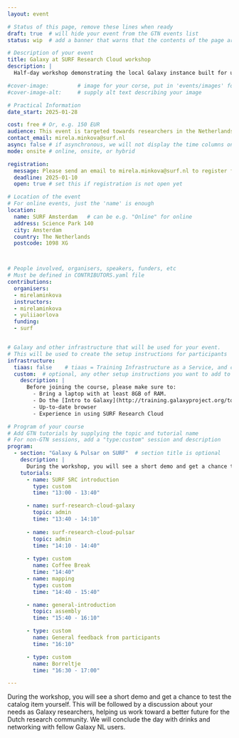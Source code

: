 ```yaml
---
layout: event

# Status of this page, remove these lines when ready
draft: true  # will hide your event from the GTN events list
status: wip  # add a banner that warns that the contents of the page are still subject to change

# Description of your event
title: Galaxy at SURF Research Cloud workshop
description: |
  Half-day workshop demonstrating the local Galaxy instance built for users of SURF Research Cloud. 

#cover-image:         # image for your corse, put in 'events/images' folder
#cover-image-alt:     # supply alt text describing your image

# Practical Information
date_start: 2025-01-28

cost: free # Or, e.g. 150 EUR
audience: This event is targeted towards researchers in the Netherlands who already have experience working with Galaxy. 
contact_email: mirela.minkova@surf.nl
async: false # if asynchronous, we will not display the time columns on the program
mode: onsite # online, onsite, or hybrid

registration:
  message: Please send an email to mirela.minkova@surf.nl to register for the workshop!
  deadline: 2025-01-10
  open: true # set this if registration is not open yet

# Location of the event
# For online events, just the 'name' is enough
location:
  name: SURF Amsterdam   # can be e.g. "Online" for online
  address: Science Park 140
  city: Amsterdam
  country: The Netherlands
  postcode: 1098 XG



# People involved, organisers, speakers, funders, etc
# Must be defined in CONTRIBUTORS.yaml file
contributions:
  organisers:
  - mirelaminkova
  instructors:
  - mirelaminkova
  - yuliiaorlova
  funding:
  - surf 


# Galaxy and other infrastructure that will be used for your event.
# This will be used to create the setup instructions for participants
infrastructure:
  tiaas: false    # tiaas = Training Infrastructure as a Service, and can be requested (for free) from all major Galaxies
  custom:  # optional, any other setup instructions you want to add to the "Setup" tab
    description: |
      Before joining the course, please make sure to:
        - Bring a laptop with at least 8GB of RAM.
        - Do the [Intro to Galaxy](http://training.galaxyproject.org/topics/introduction/tutorials/galaxy-intro-short/tutorial.html) tutorial if you are not yet familiar with Galaxy
        - Up-to-date browser
        - Experience in using SURF Research Cloud 

# Program of your course
# Add GTN tutorials by supplying the topic and tutorial name
# For non-GTN sessions, add a "type:custom" session and description
program:
  - section: "Galaxy & Pulsar on SURF"  # section title is optional
    description: |
      During the workshop, you will see a short demo and get a chance to test the catalog item yourself.
    tutorials:
      - name: SURF SRC introduction
        type: custom
        time: "13:00 - 13:40"

      - name: surf-research-cloud-galaxy
        topic: admin
        time: "13:40 - 14:10"
        
      - name: surf-research-cloud-pulsar
        topic: admin
        time: "14:10 - 14:40"
        
      - type: custom
        name: Coffee Break
        time: "14:40"
      - name: mapping
        type: custom
        time: "14:40 - 15:40"

      - name: general-introduction
        topic: assembly
        time: "15:40 - 16:10"

      - type: custom
        name: General feedback from participants 
        time: "16:10"

      - type: custom
        name: Borreltje
        time: "16:30 - 17:00"

---
```


During the workshop, you will see a short demo and get a chance to test the catalog item yourself. This will be followed by a discussion about your needs as Galaxy researchers, helping us work toward a better future for the Dutch research community. We will conclude the day with drinks and networking with fellow Galaxy NL users.
